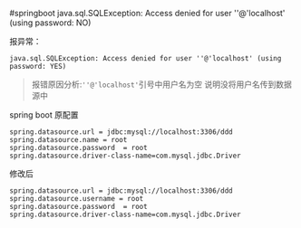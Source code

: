 #springboot java.sql.SQLException: Access denied for user ''@'localhost' (using password: NO)

报异常：
````
java.sql.SQLException: Access denied for user ''@'localhost' (using password: YES)
````
>报错原因分析:`''@'localhost'`引号中用户名为空 说明没将用户名传到数据源中

spring boot 原配置
````
spring.datasource.url = jdbc:mysql://localhost:3306/ddd
spring.datasource.name = root
spring.datasource.password  = root
spring.datasource.driver-class-name=com.mysql.jdbc.Driver
````
修改后
````
spring.datasource.url = jdbc:mysql://localhost:3306/ddd
spring.datasource.username = root
spring.datasource.password  = root
spring.datasource.driver-class-name=com.mysql.jdbc.Driver
````